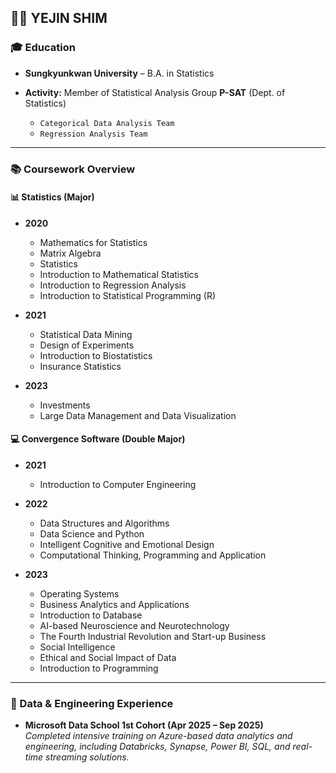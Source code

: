 ## 👩‍💻 YEJIN SHIM

### 🎓 Education

* **Sungkyunkwan University** – B.A. in Statistics
* **Activity:** Member of Statistical Analysis Group **P-SAT** (Dept. of Statistics)

  * `Categorical Data Analysis Team`
  * `Regression Analysis Team`

---

### 📚 Coursework Overview

#### 📊 Statistics (Major)

* **2020**

  * Mathematics for Statistics
  * Matrix Algebra
  * Statistics
  * Introduction to Mathematical Statistics
  * Introduction to Regression Analysis
  * Introduction to Statistical Programming (R)

* **2021**

  * Statistical Data Mining
  * Design of Experiments
  * Introduction to Biostatistics
  * Insurance Statistics

* **2023**

  * Investments
  * Large Data Management and Data Visualization

#### 💻 Convergence Software (Double Major)

* **2021**

  * Introduction to Computer Engineering

* **2022**

  * Data Structures and Algorithms
  * Data Science and Python
  * Intelligent Cognitive and Emotional Design
  * Computational Thinking, Programming and Application

* **2023**

  * Operating Systems
  * Business Analytics and Applications
  * Introduction to Database
  * AI-based Neuroscience and Neurotechnology
  * The Fourth Industrial Revolution and Start-up Business
  * Social Intelligence
  * Ethical and Social Impact of Data
  * Introduction to Programming

---

### 🧠 Data & Engineering Experience

* **Microsoft Data School 1st Cohort (Apr 2025 – Sep 2025)**  
  *Completed intensive training on Azure-based data analytics and engineering, including Databricks, Synapse, Power BI, SQL, and real-time streaming solutions.*
